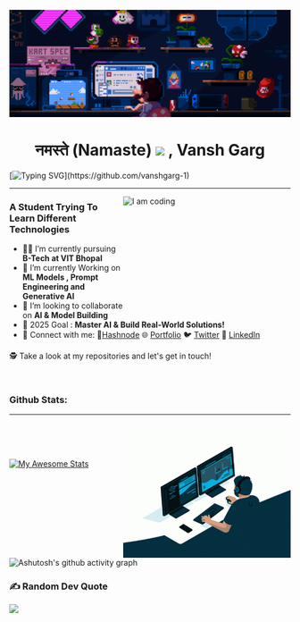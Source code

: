 <!-- ![header](https://user-images.githubusercontent.com/121122397/216614878-411f6178-defa-4330-ba48-16db1cc92830.png) -->

![MasterHead](https://github.com/rk-poddar/Images/blob/main/Banner_Img.gif)



<h1 align="center">
नमस्ते (Namaste) <img src="https://media.giphy.com/media/hvRJCLFzcasrR4ia7z/giphy.gif" width="30px"/> , Vansh Garg <br>
</h1>

<p align="center">

[![Typing SVG](https://readme-typing-svg.demolab.com?font=Fira+Code&pause=700&width=1100&center=true&lines=Welcome+To+My+Github+Profile;An+Engineering+Student;Computer+Science+Engineering+With+AI+In+Focus;Let's+Connect+To+Build+Future.)](https://github.com/vanshgarg-1)

 </p>

<hr/>

<!--<img align="right" src="https://camo.githubusercontent.com/cae12fddd9d6982901d82580bdf321d81fb299141098ca1c2d4891870827bf17/68747470733a2f2f6d69726f2e6d656469756d2e636f6d2f6d61782f313336302f302a37513379765349765f7430696f4a2d5a2e676966" alt="I am coding" width="300" height="200">-->
<img align="right" src="https://user-images.githubusercontent.com/121122397/216615077-3e6d2942-32f8-4c4f-a09e-dd3a4617e4a2.gif" alt="I am coding" width="300" height="200">


### A Student Trying To Learn Different Technologies

- 👨‍🏭 I’m currently pursuing **B-Tech at VIT Bhopal** <br>
- 🏫 I’m currently Working on  **ML Models , Prompt Engineering and Generative AI** <br>
- 🙌 I’m looking to collaborate on **AI & Model Building** <br>
- 🥅 2025 Goal : **Master AI & Build Real-World Solutions!** <br>  
- 🔗 Connect with me:  🚀[Hashnode](https://hashnode.com/@vanshgarg)  🌐 [Portfolio](https://vanshgarg.framer.website/)  🐦 [Twitter](https://twitter.com/yourhandle)   💼 [LinkedIn](https://linkedin.com/in/yourhandle)  


🕵 Take a look at my repositories and let's get in touch!<br>

<!--
```
https://open.spotify.com/user/31gms3hlihdvvu6bwlnvzpig7qny?si=8e812ed666f24c50
```
-->

<br>



### Github Stats:

<hr/>
<br>

<img align="right" alt="Coding" width="300" src="https://github.com/rk-poddar/Images/blob/main/Sidebar_Img.gif" />
<!--<p><img align="center" src="https://github-readme-streak-stats.herokuapp.com/?user=vanshgarg-1&" alt="vanshgarg-1" /></p>-->

<!--[![GitHub Streak](https://streak-stats.demolab.com?user=vanshgarg-1&theme=blue-navy)](https://git.io/streak-stats)
<!-- <img align="right" width="270" src="https://octodex.github.com/images/daftpunktocat-thomas.gif"> -->
<!-- <img src="https://github-readme-stats.anuraghazra1.vercel.app/api/top-langs/?username=Turwash&layout=compact&theme=blue-green" /> -->

<!-- [![Top Langs](https://github-readme-stats.vercel.app/api/top-langs/?username=anuraghazra&layout=compact)](https://github.com/anuraghazra/github-readme-stats) -->

<!-- [![GitHub Streak](http://github-readme-streak-stats.herokuapp.com?user=the-vanshgarg&theme=dark)](https://git.io/streak-stats) -->
<!--  [![GitHub Streak](https://streak-stats.demolab.com/?user=the-vanshgarg&theme=dark)](https://github.com/the-vanshgarg)  -->


<!-- ![](https://activity-graph.herokuapp.com/graph?username=the-vanshgarg&theme=github) -->

<!-- ![](https://github-readme-stats.vercel.app/api?username=the-vanshgarg&theme=blue-green&hide_border=true&include_all_commits=true&show_icons=true&count_private=true) -->
<!-- ![](https://github-readme-stats.vercel.app/api/top-langs/?username=the-vanshgarg&theme=blue-green&hide_border=true&include_all_commits=true&count_private=false&layout=compact&langs_count=7) -->
<!-- ![](https://github-readme-streak-stats.herokuapp.com/?user=the-vanshgarg&theme=blue-green&hide_border=true) -->


<!-- ![1st](https://user-images.githubusercontent.com/121122397/216615077-3e6d2942-32f8-4c4f-a09e-dd3a4617e4a2.gif) -->

<!-- ![the-vanshgarg's Stats](https://github-readme-stats.vercel.app/api?username=vanshgarg-1&theme=vision-friendly-dark&show_icons=true&hide_border=false&count_private=true) -->
<!-- ![the-vanshgarg's Streak](https://github-readme-streak-stats.herokuapp.com/?user=vanshgarg-1&theme=vision-friendly-dark&hide_border=false) -->

<br><br>
[![My Awesome Stats](https://awesome-github-stats.azurewebsites.net/user-stats/vanshgarg-1?cardType=github&theme=github-dark&preferLogin=false)](https://github.com/vanshgarg-1)

<br><br>

<!-- <p> <img align="center" src="https://github-readme-activity-graph.cyclic.app/graph?username=vanshgarg-1&bg_color=050505&color=a694ff&line=9f85ff&point=00ff1e&area=true&hide_border=true" alt="Graph" /></p> -->
![Ashutosh's github activity graph](https://github-readme-activity-graph.vercel.app/graph?username=vanshgarg-1&bg_color=12111d&color=ffffff&line=1055e0&point=00ff11&area=true&hide_border=true)


### ✍️ Random Dev Quote
![](https://quotes-github-readme.vercel.app/api?type=horizontal&theme=radical)










